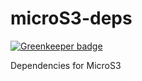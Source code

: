 # microS3-deps

[![Greenkeeper badge](https://badges.greenkeeper.io/Sitetheory/microS3-deps.svg)](https://greenkeeper.io/)

Dependencies for MicroS3
